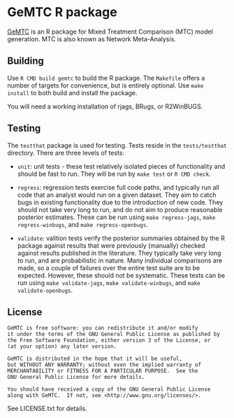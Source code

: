 GeMTC R package
===============

[GeMTC](http://drugis.org/gemtc) is an R package for Mixed Treatment
Comparison (MTC) model generation. MTC is also known as Network
Meta-Analysis.

Building
--------

Use `R CMD build gemtc` to build the R package. The `Makefile` offers a
number of targets for convenience, but is entirely optional. Use `make
install` to both build and install the package.

You will need a working installation of rjags, BRugs, or R2WinBUGS.

Testing
-------

The `testthat` package is used for testing. Tests reside in the
`tests/testthat` directory. There are three levels of tests:

 - `unit`: unit tests - these test relatively isolated pieces of
   functionality and should be fast to run. They will be run by `make
   test` or `R CMD check`.

 - `regress`: regression tests exercise full code paths, and typically
   run all code that an analyst would run on a given dataset. They aim
   to catch bugs in existing functionality due to the introduction of
   new code. They should not take very long to run, and do not aim to
   produce reasonable posterior estimates. These can be run using `make
   regress-jags`, `make regress-winbugs`, and `make regress-openbugs`.

 - `validate`: valition tests verify the posterior summaries obtained by
   the R package against results that were previously (manually) checked
   against results published in the literature. They typically take very
   long to run, and are probabilistic in nature. Many individual
   comparisons are made, so a couple of failures over the entire test
   suite are to be expected. However, these should not be systematic.
   These tests can be run using `make validate-jags`, `make
   validate-winbugs`, and `make validate-openbugs`.

License
-------

    GeMTC is free software: you can redistribute it and/or modify
    it under the terms of the GNU General Public License as published by
    the Free Software Foundation, either version 3 of the License, or
    (at your option) any later version.

    GeMTC is distributed in the hope that it will be useful,
    but WITHOUT ANY WARRANTY; without even the implied warranty of
    MERCHANTABILITY or FITNESS FOR A PARTICULAR PURPOSE.  See the
    GNU General Public License for more details.

    You should have received a copy of the GNU General Public License
    along with GeMTC.  If not, see <http://www.gnu.org/licenses/>.

See LICENSE.txt for details.
